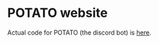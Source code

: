 # POTATO website
Actual code for POTATO (the discord bot) is [here](https://github.com/edazpotato/POTATO).

